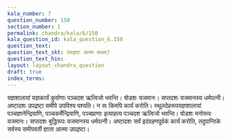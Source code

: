 ```yaml
---
kala_number: 7
question_number: 150
section_number: 1
permalink: chandra/kala/6/150
kala_question_id: kala_question_6.150
question_text: 
question_text_skt: उपद्रष्टा आत्मा कथम्?
question_text_hin: 
layout: layout_chandra_question
draft: true
index_terms:
---
```


<!-- skt-start -->
यज्ञशालायां यज्ञकार्यं कुर्वाणाः पञ्चदश ऋत्विजो भवन्ति। षोडशः यजमानः। सप्तदशः यजमानस्य धर्मपत्नी। अष्टादशः उपद्रष्टा समीपे उपविश्य पश्यति। न सः किमपि कार्यं करोति। 
स्थूलदेहरूपयज्ञशालायां पञ्चज्ञानेन्द्रियाणि, पञ्चकर्मेन्द्रियाणि, पञ्चप्राणाः इत्याहत्य पञ्चदश ऋत्विजो भवन्ति। षोडशः मनोरूपः यजमानः। सप्तदशः बुद्धिरूपः यजमानस्य धर्मपत्नी। अष्टादशः सर्वं इदंग्रहणपूर्वकं कार्यं करोति, तदुपान्तिके सर्वस्य समीपवर्ती ज्ञाता आत्मा उपद्रष्टा।
<!-- skt-end -->

<!-- eng-start -->
<!-- eng-end -->

